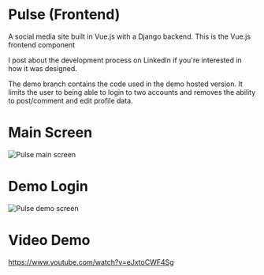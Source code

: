 # Pulse (Frontend)

A social media site built in Vue.js with a Django backend. This is the Vue.js frontend component

I post about the development process on LinkedIn if you're interested in how it was designed. 

The demo branch contains the code used in the demo hosted version. It limits the user to being able to login to two accounts and removes the ability to post/comment and edit profile data.

# Main Screen
![Pulse main screen](https://i.imgur.com/bmK4cnX.png)

# Demo Login
![Pulse demo screen](https://i.imgur.com/MTXrwbg.png)

# Video Demo
https://www.youtube.com/watch?v=eJxtoCWF4Sg
